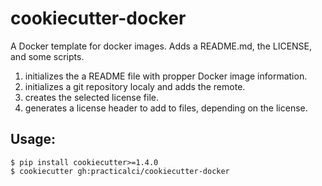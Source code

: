 cookiecutter-docker
===================

A Docker template for docker images. Adds a README.md, the LICENSE, and some scripts.


1. initializes the a README file with propper Docker image information.
2. initializes a git repository localy and adds the remote.
3. creates the selected license file.
4. generates a license header to add to files, depending on the license.

Usage:
------

    $ pip install cookiecutter>=1.4.0
    $ cookiecutter gh:practicalci/cookiecutter-docker
